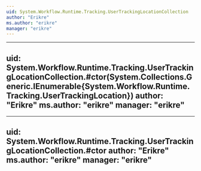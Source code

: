 ```yaml
---
uid: System.Workflow.Runtime.Tracking.UserTrackingLocationCollection
author: "Erikre"
ms.author: "erikre"
manager: "erikre"
---
```


---
uid: System.Workflow.Runtime.Tracking.UserTrackingLocationCollection.#ctor(System.Collections.Generic.IEnumerable{System.Workflow.Runtime.Tracking.UserTrackingLocation})
author: "Erikre"
ms.author: "erikre"
manager: "erikre"
---

---
uid: System.Workflow.Runtime.Tracking.UserTrackingLocationCollection.#ctor
author: "Erikre"
ms.author: "erikre"
manager: "erikre"
---
